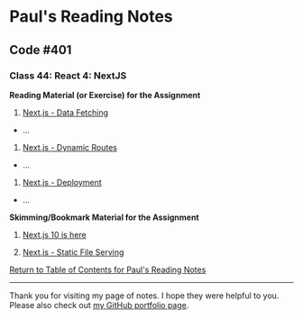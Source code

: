 # Paul's Reading Notes

## Code #401

### Class 44: React 4: NextJS

**Reading Material (or Exercise) for the Assignment**
1. [Next.js - Data Fetching](https://nextjs.org/learn/basics/data-fetching)
- ...


1. [Next.js - Dynamic Routes](https://nextjs.org/learn/basics/dynamic-routes)
- ...


1. [Next.js - Deployment](https://nextjs.org/learn/basics/deploying-nextjs-app)
- ...



**Skimming/Bookmark Material for the Assignment**
1. [Next.js 10 is here](https://www.youtube.com/watch?v=JWCS5IdECVI)


1. [Next.js - Static File Serving](https://nextjs.org/docs/basic-features/static-file-serving)



[Return to Table of Contents for Paul's Reading Notes](https://paul-leonard.github.io/reading-notes/ "Go back to find more notes!")



---



Thank you for visiting my page of notes.  I hope they were helpful to you.  Please also check out [my GitHub portfolio page](https://github.com/paul-leonard "Paul's GitHub Portfolio").